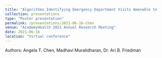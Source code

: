 ```yaml
---
title: "Algorithms Identifying Emergency Department Visits Amenable to Lower-Acuity Care: A Systematic Review"
collection: presentations
type: "Poster presentation"
permalink: /presentations/2021-06-16-Chen
venue: "AcademyHealth 2021 Annual Research Meeting"
date: 2021-06-16
location: "Virtual conference"
---
```


Authors: Angela T. Chen, Madhavi Muralidharan, Dr. Ari B. Friedman